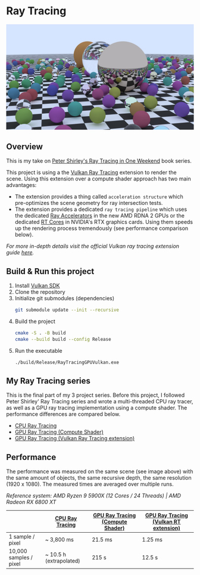 # Ray Tracing

<img src="https://github.com/TwentyFiveSoftware/ray-tracing-gpu-vulkan/blob/master/sceneRender.png">

## Overview

This is my take on [Peter Shirley's Ray Tracing in One Weekend](https://github.com/RayTracing/raytracing.github.io) book
series.

This project is using a
the [Vulkan Ray Tracing](https://www.khronos.org/blog/vulkan-ray-tracing-final-specification-release) extension to
render the scene. Using this extension over a compute shader approach has two main advantages:

- The extension provides a thing called ``acceleration structure`` which pre-optimizes the scene geometry for ray
  intersection tests.
- The extension provides a dedicated ``ray tracing pipeline`` which uses the
  dedicated [Ray Accelerators](https://www.amd.com/de/technologies/rdna-2) in the new AMD RDNA 2 GPUs or the
  dedicated [RT Cores](https://www.nvidia.com/en-us/design-visualization/technologies/turing-architecture/) in NVIDIA's
  RTX graphics cards. Using them speeds up the rendering process tremendously (see performance comparison below).

*For more in-depth details visit the official Vulkan ray tracing extension
guide [here](https://github.com/KhronosGroup/Vulkan-Guide/blob/master/chapters/extensions/ray_tracing.adoc).*

## Build & Run this project

1. Install [Vulkan SDK](https://vulkan.lunarg.com/sdk/home)
2. Clone the repository
3. Initialize git submodules (dependencies)
	```sh
	git submodule update --init --recursive
	```
4. Build the project
   ```sh
   cmake -S . -B build
   cmake --build build --config Release
   ```
4. Run the executable
   ```sh
   ./build/Release/RayTracingGPUVulkan.exe
   ```

## My Ray Tracing series

This is the final part of my 3 project series. Before this project, I followed Peter Shirley' Ray Tracing series and
wrote a multi-threaded CPU ray tracer, as well as a GPU ray tracing implementation using a compute shader. The
performance differences are compared below.

- [CPU Ray Tracing](https://github.com/TwentyFiveSoftware/ray-tracing)
- [GPU Ray Tracing (Compute Shader)](https://github.com/TwentyFiveSoftware/ray-tracing-gpu)
- [GPU Ray Tracing (Vulkan Ray Tracing extension)](https://github.com/TwentyFiveSoftware/ray-tracing-gpu-vulkan)

## Performance

The performance was measured on the same scene (see image above) with the same amount of objects, the same recursive
depth, the same resolution (1920 x 1080). The measured times are averaged over multiple runs.

*Reference system: AMD Ryzen 9 5900X (12 Cores / 24 Threads) | AMD Radeon RX 6800 XT*

| | [CPU Ray Tracing](https://github.com/TwentyFiveSoftware/ray-tracing) | [GPU Ray Tracing (Compute Shader)](https://github.com/TwentyFiveSoftware/ray-tracing-gpu) | [GPU Ray Tracing (Vulkan RT extension)](https://github.com/TwentyFiveSoftware/ray-tracing-gpu-vulkan) |
| --- | --- | --- | --- |
| 1 sample / pixel | ~ 3,800 ms | 21.5 ms | 1.25 ms |
| 10,000 samples / pixel | ~ 10.5 h (extrapolated) | 215 s | 12.5 s |
